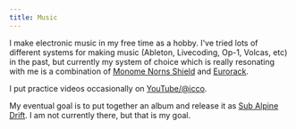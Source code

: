 ```yaml
---
title: Music
---
```


<HeaderImage src="https://icco.imgix.net/photos/2024/0H5NJ8THPTA49.jpg" alt="A eurorack modular synthesizer" />

I make electronic music in my free time as a hobby. I've tried lots of different systems for making music (Ableton, Livecoding, Op-1, Volcas, etc) in the past, but currently my system of choice which is really resonating with me is a combination of [Monome Norns Shield](https://monome.org/docs/norns/shield/) and [Eurorack](https://en.wikipedia.org/wiki/Eurorack).

I put practice videos occasionally on [YouTube/@icco](https://www.youtube.com/@icco).

My eventual goal is to put together an album and release it as [Sub Alpine Drift](https://subalpinedrift.com/). I am not currently there, but that is my goal.
